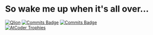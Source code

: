 # So wake me up when it's all over...
[![Qlion](https://img.shields.io/endpoint?url=https%3A%2F%2Fatcoder-badges.now.sh%2Fapi%2Fatcoder%2Fjson%2FQlion)](https://atcoder.jp/users/Qlion)
[![Commits Badge](https://badges.pufler.dev/commits/all/QlionEw)](https://badges.pufler.dev)
[![Commits Badge](https://badges.pufler.dev/commits/yearly/QlionEw)](https://badges.pufler.dev)  
[![AtCoder Trophies](https://atcoder-trophies.vercel.app/api/v1/atcoder?username=Qlion&theme=darkhub&rank=SSS,SS,S,AAA,AA,A)](https://github.com/KATO-Hiro/AtCoderTrophies)

<!--
**QlionEw/QlionEw** is a ✨ _special_ ✨ repository because its `README.md` (this file) appears on your GitHub profile.

Here are some ideas to get you started:

- 🔭 I’m currently working on ...
- 🌱 I’m currently learning ...
- 👯 I’m looking to collaborate on ...
- 🤔 I’m looking for help with ...
- 💬 Ask me about ...
- 📫 How to reach me: ...
- 😄 Pronouns: ...
- ⚡ Fun fact: ...
-->
